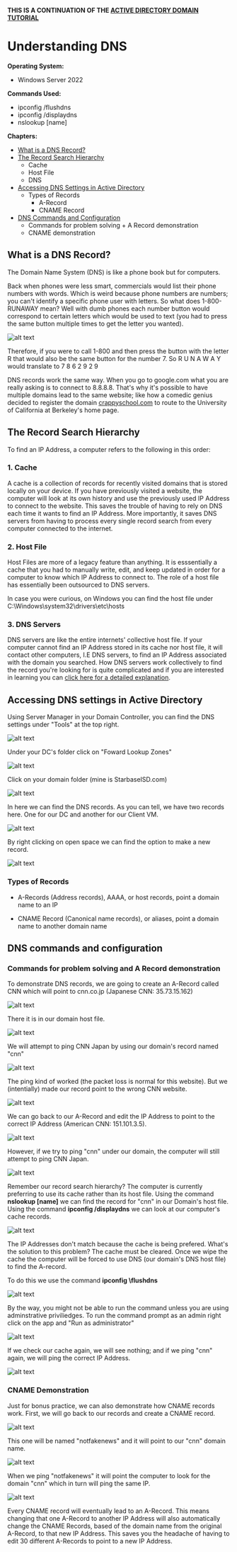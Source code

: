 **THIS IS A CONTINUATION OF THE [ACTIVE DIRECTORY DOMAIN TUTORIAL](https://github.com/Cham0i/AD-creation-Azure)**

# Understanding DNS

**Operating System:**
- Windows Server 2022

**Commands Used:**
- ipconfig /flushdns
- ipconfig /displaydns
- nslookup [name]

**Chapters:**
- [What is a DNS Record?](https://github.com/Cham0i/Understanding-DNS/edit/main/README.md#what-is-a-dns-record)
- [The Record Search Hierarchy](https://github.com/Cham0i/Understanding-DNS/edit/main/README.md#the-record-search-hierarchy)
  - Cache
  - Host File
  - DNS
- [Accessing DNS Settings in Active Directory](https://github.com/Cham0i/Understanding-DNS/edit/main/README.md#accessing-dns-settings-in-active-directory)
  - Types of Records
    - A-Record
    - CNAME Record
- [DNS Commands and Configuration](https://github.com/Cham0i/Understanding-DNS/edit/main/README.md#dns-commands-and-configuration)
  - Commands for problem solving + A Record demonstration
  - CNAME demonstration

## What is a DNS Record?

The Domain Name System (DNS) is like a phone book but for computers.

Back when phones were less smart, commercials would list their phone numbers with words. Which is weird because phone numbers are numbers; you can't identify a specific phone user with letters. So what does 1-800-RUNAWAY mean? Well with dumb phones each number button would correspond to certain letters which would be used to text (you had to press the same button multiple times to get the letter you wanted).

![alt text](https://github.com/Cham0i/Understanding-DNS/blob/main/DNS_pics/flip.jpg)

Therefore, if you were to call 1-800 and then press the button with the letter R that would also be the same button for the number 7.
So R U N A W A Y would translate to
   7 8 6 2 9 2 9

DNS records work the same way. When you go to google.com what you are really asking is to connect to 8.8.8.8. That's why it's possible to have multiple domains lead to the same website; like how a comedic genius decided to register the domain [crappyschool.com](crappyschool.com) to route to the University of California at Berkeley's home page. 

## The Record Search Hierarchy

To find an IP Address, a computer refers to the following in this order:

### 1. Cache

A cache is a collection of records for recently visited domains that is stored locally on your device. If you have previously visited a website, the computer will look at its own history and use the previously used IP Address to connect to the website. This saves the trouble of having to rely on DNS each time it wants to find an IP Address. More importantly, it saves DNS servers from having to process every single record search from every computer connected to the internet.

### 2. Host File

Host Files are more of a legacy feature than anything. It is esssentially a cache that you had to manually write, edit, and keep updated in order for a computer to know which IP Address to connect to. The role of a host file has essentially been outsourced to DNS servers.

In case you were curious, on Windows you can find the host file under C:\Windows\system32\drivers\etc\hosts

### 3. DNS Servers

DNS servers are like the entire internets' collective host file. If your computer cannot find an IP Address stored in its cache nor host file, it will contact other computers, I.E DNS servers, to find an IP Address associated with the domain you searched. How DNS servers work collectively to find the record you're looking for is quite complicated and if you are interested in learning you can [click here for a detailed explanation](https://cloudinfrastructureservices.co.uk/what-is-dns-hierarchy/). 

## Accessing DNS settings in Active Directory

Using Server Manager in your Domain Controller, you can find the DNS settings under "Tools" at the top right.

![alt text](https://github.com/Cham0i/Understanding-DNS/blob/main/DNS_pics/1.png)

Under your DC's folder click on "Foward Lookup Zones"

![alt text](https://github.com/Cham0i/Understanding-DNS/blob/main/DNS_pics/2.png)

Click on your domain folder (mine is StarbaseISD.com)

![alt text](https://github.com/Cham0i/Understanding-DNS/blob/main/DNS_pics/3.png)

In here we can find the DNS records. As you can tell, we have two records here. One for our DC and another for our Client VM.

![alt text](https://github.com/Cham0i/Understanding-DNS/blob/main/DNS_pics/4.png)

By right clicking on open space we can find the option to make a new record.

![alt text](https://github.com/Cham0i/Understanding-DNS/blob/main/DNS_pics/5.png)

### Types of Records

- A-Records (Address records), AAAA, or host records, point a domain name to an IP

- CNAME Record (Canonical name records), or aliases, point a domain name to another domain name

## DNS commands and configuration

### Commands for problem solving and A Record demonstration

To demonstrate DNS records, we are going to create an A-Record called CNN which will point to cnn.co.jp (Japanese CNN: 35.73.15.162)

![alt text](https://github.com/Cham0i/Understanding-DNS/blob/main/DNS_pics/6.png)

There it is in our domain host file.

![alt text](https://github.com/Cham0i/Understanding-DNS/blob/main/DNS_pics/7.png)

We will attempt to ping CNN Japan by using our domain's record named "cnn"

![alt text](https://github.com/Cham0i/Understanding-DNS/blob/main/DNS_pics/8.png)

The ping kind of worked (the packet loss is normal for this website). But we (intentially) made our record point to the wrong CNN website.

![alt text](https://github.com/Cham0i/Understanding-DNS/blob/main/DNS_pics/9.png)

We can go back to our A-Record and edit the IP Address to point to the correct IP Address (American CNN: 151.101.3.5).

![alt text](https://github.com/Cham0i/Understanding-DNS/blob/main/DNS_pics/10.png)

However, if we try to ping "cnn" under our domain, the computer will still attempt to ping CNN Japan.

![alt text](https://github.com/Cham0i/Understanding-DNS/blob/main/DNS_pics/11.png)

Remember our record search hierarchy? The computer is currently preferring to use its cache rather than its host file. Using the command **nslookup [name]** we can find the record for "cnn" in our Domain's host file. Using the command **ipconfig /displaydns** we can look at our computer's cache records.

![alt text](https://github.com/Cham0i/Understanding-DNS/blob/main/DNS_pics/13.png)

The IP Addresses don't match because the cache is being prefered. What's the solution to this problem? The cache must be cleared. Once we wipe the cache the computer will be forced to use DNS (our domain's DNS host file) to find the A-record.

To do this we use the command **ipconfig \flushdns**

![alt text](https://github.com/Cham0i/Understanding-DNS/blob/main/DNS_pics/14.png)

By the way, you might not be able to run the command unless you are using adminstrative priviliedges. To run the command prompt as an admin right click on the app and "Run as administrator"

![alt text](https://github.com/Cham0i/Understanding-DNS/blob/main/DNS_pics/15.png)

If we check our cache again, we will see nothing; and if we ping "cnn" again, we will ping the correct IP Address.

![alt text](https://github.com/Cham0i/Understanding-DNS/blob/main/DNS_pics/16.png)

### CNAME Demonstration

Just for bonus practice, we can also demonstrate how CNAME records work. First, we will go back to our records and create a CNAME record.

![alt text](https://github.com/Cham0i/Understanding-DNS/blob/main/DNS_pics/17.png)

This one will be named "notfakenews" and it will point to our "cnn" domain name.

![alt text](https://github.com/Cham0i/Understanding-DNS/blob/main/DNS_pics/18.png)

When we ping "notfakenews" it will point the computer to look for the domain "cnn" which in turn will ping the same IP.

![alt text](https://github.com/Cham0i/Understanding-DNS/blob/main/DNS_pics/19.png)

Every CNAME record will eventually lead to an A-Record. This means changing that one A-Record to another IP Address will also automatically change the CNAME Records, based of the domain name from the original A-Record, to that new IP Address. This saves you the headache of having to edit 30 different A-Records to point to a new IP Address.
